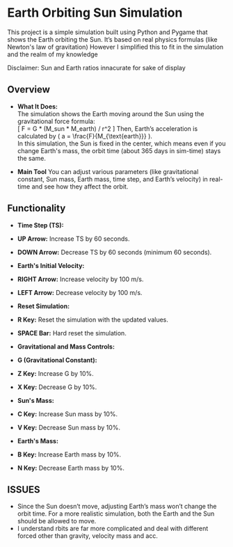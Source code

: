 # Earth Orbiting Sun Simulation

This project is a simple simulation built using Python and Pygame that shows the Earth orbiting the Sun. It’s based on real physics formulas (like Newton's law of gravitation)
However I simplified this to fit in the simulation and the realm of my knowledge

Disclaimer: Sun and Earth ratios innacurate for sake of display

## Overview

- **What It Does:**  
  The simulation shows the Earth moving around the Sun using the gravitational force formula:  
  \[
  F = G * (M_sun * M_earth) / r^2
  \]
  Then, Earth’s acceleration is calculated by \( a = \frac{F}{M_{\text{earth}}} \).  
  In this simulation, the Sun is fixed in the center, which means even if you change Earth's mass, the orbit time (about 365 days in sim-time) stays the same.

- **Main Tool**
  You can adjust various parameters (like gravitational constant, Sun mass, Earth mass, time step, and Earth’s velocity) in real-time and see how they affect the orbit.


## Functionality


- **Time Step (TS):**
- **UP Arrow:** Increase TS by 60 seconds.
- **DOWN Arrow:** Decrease TS by 60 seconds (minimum 60 seconds).

- **Earth's Initial Velocity:**
- **RIGHT Arrow:** Increase velocity by 100 m/s.
- **LEFT Arrow:** Decrease velocity by 100 m/s.

- **Reset Simulation:**
- **R Key:** Reset the simulation with the updated values.
- **SPACE Bar:** Hard reset the simulation.

- **Gravitational and Mass Controls:**
- **G (Gravitational Constant):**
 - **Z Key:** Increase G by 10%.
 - **X Key:** Decrease G by 10%.
- **Sun's Mass:**
 - **C Key:** Increase Sun mass by 10%.
 - **V Key:** Decrease Sun mass by 10%.
- **Earth's Mass:**
 - **B Key:** Increase Earth mass by 10%.
 - **N Key:** Decrease Earth mass by 10%.

## ISSUES

- Since the Sun doesn’t move, adjusting Earth’s mass won’t change the orbit time. For a more realistic simulation, both the Earth and the Sun should be allowed to move.
- I understand rbits are far more complicated and deal with different forced other than gravity, velocity mass and acc. 
